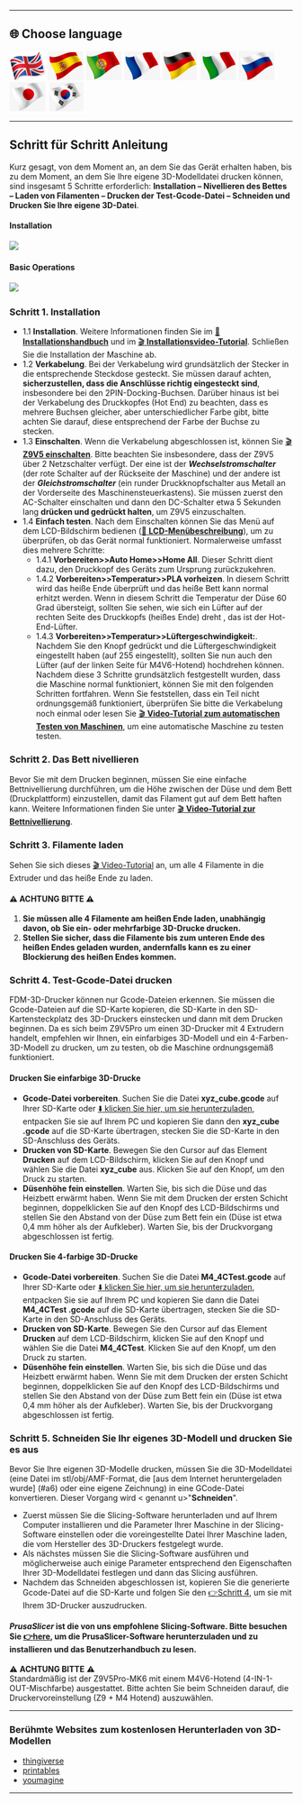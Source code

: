 [LCD_MENU]: https://github.com/ZONESTAR3D/Z9/tree/main/Z9V5/Z9V5-MK6/LCDMENU_Description.md
[PRUSA_SLICER]: https://github.com/ZONESTAR3D/Slicing-Guide/tree/master/PrusaSlicer

----
## <a id="choose-language">:globe_with_meridians: Choose language </a>
[![](../lanpic/EN.png)](./step_by_step.md)
[![](../lanpic/ES.png)](./step_by_step-es.md)
[![](../lanpic/PT.png)](./step_by_step-pt.md)
[![](../lanpic/FR.png)](./step_by_step-fr.md)
[![](../lanpic/DE.png)](./step_by_step-de.md)
[![](../lanpic/IT.png)](./step_by_step-it.md)
[![](../lanpic/RU.png)](./step_by_step-ru.md)
[![](../lanpic/JP.png)](./step_by_step-jp.md)
[![](../lanpic/KR.png)](./step_by_step-kr.md)

----
## Schritt für Schritt Anleitung
Kurz gesagt, von dem Moment an, an dem Sie das Gerät erhalten haben, bis zu dem Moment, an dem Sie Ihre eigene 3D-Modelldatei drucken können, sind insgesamt 5 Schritte erforderlich: **Installation – Nivellieren des Bettes – Laden von Filamenten – Drucken der Test-Gcode-Datei – Schneiden und Drucken Sie Ihre eigene 3D-Datei**.
#### Installation
[![](https://img.youtube.com/vi/pdr8nLl3T3w/0.jpg)](https://www.youtube.com/watch?v=pdr8nLl3T3w)
#### Basic Operations
[![](https://img.youtube.com/vi/GrCOZ4ADHeA/0.jpg)](https://www.youtube.com/watch?v=GrCOZ4ADHeA)

### <a id ="a1">Schritt 1. Installation</a>
- 1.1 **Installation**. Weitere Informationen finden Sie im [:book: **Installationshandbuch**](./1.Installation/Installation.md) und im [:clapper: **Installationsvideo-Tutorial**](https://youtu.be/pdr8nLl3T3w). Schließen Sie die Installation der Maschine ab.
- 1.2 **Verkabelung**. Bei der Verkabelung wird grundsätzlich der Stecker in die entsprechende Steckdose gesteckt. Sie müssen darauf achten, **sicherzustellen, dass die Anschlüsse richtig eingesteckt sind**, insbesondere bei den 2PIN-Docking-Buchsen. Darüber hinaus ist bei der Verkabelung des Druckkopfes (Hot End) zu beachten, dass es mehrere Buchsen gleicher, aber unterschiedlicher Farbe gibt, bitte achten Sie darauf, diese entsprechend der Farbe der Buchse zu stecken.
- 1.3 **Einschalten**. Wenn die Verkabelung abgeschlossen ist, können Sie [:clapper: **Z9V5 einschalten**](https://youtu.be/xTlMHtxkGoY). Bitte beachten Sie insbesondere, dass der Z9V5 über 2 Netzschalter verfügt. Der eine ist der ***Wechselstromschalter*** (der rote Schalter auf der Rückseite der Maschine) und der andere ist der ***Gleichstromschalter*** (ein runder Druckknopfschalter aus Metall an der Vorderseite des Maschinensteuerkastens). Sie müssen zuerst den AC-Schalter einschalten und dann den DC-Schalter etwa 5 Sekunden lang **drücken und gedrückt halten**, um Z9V5 einzuschalten.
- 1.4 **Einfach testen**. Nach dem Einschalten können Sie das Menü auf dem LCD-Bildschirm bedienen ([:book: **LCD-Menübeschreibung**](./2.Operation/LCDMENU_Description.md)), um zu überprüfen, ob das Gerät normal funktioniert. Normalerweise umfasst dies mehrere Schritte:
   - 1.4.1 **Vorbereiten>>Auto Home>>Home All**. Dieser Schritt dient dazu, den Druckkopf des Geräts zum Ursprung zurückzukehren.
   - 1.4.2 **Vorbereiten>>Temperatur>>PLA vorheizen**. In diesem Schritt wird das heiße Ende überprüft und das heiße Bett kann normal erhitzt werden. Wenn in diesem Schritt die Temperatur der Düse 60 Grad übersteigt, sollten Sie sehen, wie sich ein Lüfter auf der rechten Seite des Druckkopfs (heißes Ende) dreht , das ist der Hot-End-Lüfter.
   - 1.4.3 **Vorbereiten>>Temperatur>>Lüftergeschwindigkeit:**. Nachdem Sie den Knopf gedrückt und die Lüftergeschwindigkeit eingestellt haben (auf 255 eingestellt), sollten Sie nun auch den Lüfter (auf der linken Seite für M4V6-Hotend) hochdrehen können.
   Nachdem diese 3 Schritte grundsätzlich festgestellt wurden, dass die Maschine normal funktioniert, können Sie mit den folgenden Schritten fortfahren. Wenn Sie feststellen, dass ein Teil nicht ordnungsgemäß funktioniert, überprüfen Sie bitte die Verkabelung noch einmal oder lesen Sie [:clapper: **Video-Tutorial zum automatischen Testen von Maschinen**](https://youtu.be/Mf92BlmKA0A), um eine automatische Maschine zu testen testen.

### <a id ="a2">Schritt 2. Das Bett nivellieren</a>
Bevor Sie mit dem Drucken beginnen, müssen Sie eine einfache Bettnivellierung durchführen, um die Höhe zwischen der Düse und dem Bett (Druckplattform) einzustellen, damit das Filament gut auf dem Bett haften kann. Weitere Informationen finden Sie unter [:clapper: **Video-Tutorial zur Bettnivellierung**](https://youtu.be/nxzB7ho1kNo).

### <a id ="a3">Schritt 3. Filamente laden</a>
Sehen Sie sich dieses [:clapper: Video-Tutorial](https://youtu.be/KZQdL7Rgy1s) an, um alle 4 Filamente in die Extruder und das heiße Ende zu laden.
#### :warning: ACHTUNG BITTE :warning:
1. **Sie müssen alle 4 Filamente am heißen Ende laden, unabhängig davon, ob Sie ein- oder mehrfarbige 3D-Drucke drucken.**
2. **Stellen Sie sicher, dass die Filamente bis zum unteren Ende des heißen Endes geladen wurden, andernfalls kann es zu einer Blockierung des heißen Endes kommen.**

### <a id ="a4">Schritt 4. Test-Gcode-Datei drucken</a>
FDM-3D-Drucker können nur Gcode-Dateien erkennen. Sie müssen die Gcode-Dateien auf die SD-Karte kopieren, die SD-Karte in den SD-Kartensteckplatz des 3D-Druckers einstecken und dann mit dem Drucken beginnen.
Da es sich beim Z9V5Pro um einen 3D-Drucker mit 4 Extrudern handelt, empfehlen wir Ihnen, ein einfarbiges 3D-Modell und ein 4-Farben-3D-Modell zu drucken, um zu testen, ob die Maschine ordnungsgemäß funktioniert.
#### Drucken Sie einfarbige 3D-Drucke
- **Gcode-Datei vorbereiten**. Suchen Sie die Datei **xyz_cube.gcode** auf Ihrer SD-Karte oder [:arrow_down: klicken Sie hier, um sie herunterzuladen](./3.Test_gcode/xyz_cube.zip), entpacken Sie sie auf Ihrem PC und kopieren Sie dann den **xyz_cube .gcode** auf die SD-Karte übertragen, stecken Sie die SD-Karte in den SD-Anschluss des Geräts.
- **Drucken von SD-Karte**. Bewegen Sie den Cursor auf das Element **Drucken** auf dem LCD-Bildschirm, klicken Sie auf den Knopf und wählen Sie die Datei **xyz_cube** aus. Klicken Sie auf den Knopf, um den Druck zu starten.
- **Düsenhöhe fein einstellen**. Warten Sie, bis sich die Düse und das Heizbett erwärmt haben. Wenn Sie mit dem Drucken der ersten Schicht beginnen, doppelklicken Sie auf den Knopf des LCD-Bildschirms und stellen Sie den Abstand von der Düse zum Bett fein ein (Düse ist etwa 0,4 mm höher als der Aufkleber). Warten Sie, bis der Druckvorgang abgeschlossen ist fertig.
#### Drucken Sie 4-farbige 3D-Drucke
- **Gcode-Datei vorbereiten**. Suchen Sie die Datei **M4_4CTest.gcode** auf Ihrer SD-Karte oder [:arrow_down: klicken Sie hier, um sie herunterzuladen](./3.Test_gcode/M4_4CTest.zip), entpacken Sie sie auf Ihrem PC und kopieren Sie dann die Datei **M4_4CTest .gcode** auf die SD-Karte übertragen, stecken Sie die SD-Karte in den SD-Anschluss des Geräts.
- **Drucken von SD-Karte**. Bewegen Sie den Cursor auf das Element **Drucken** auf dem LCD-Bildschirm, klicken Sie auf den Knopf und wählen Sie die Datei **M4_4CTest**. Klicken Sie auf den Knopf, um den Druck zu starten.
- **Düsenhöhe fein einstellen**. Warten Sie, bis sich die Düse und das Heizbett erwärmt haben. Wenn Sie mit dem Drucken der ersten Schicht beginnen, doppelklicken Sie auf den Knopf des LCD-Bildschirms und stellen Sie den Abstand von der Düse zum Bett fein ein (Düse ist etwa 0,4 mm höher als der Aufkleber). Warten Sie, bis der Druckvorgang abgeschlossen ist fertig.

### <a id ="a5">Schritt 5. Schneiden Sie Ihr eigenes 3D-Modell und drucken Sie es aus</a>
Bevor Sie Ihre eigenen 3D-Modelle drucken, müssen Sie die 3D-Modelldatei (eine Datei im stl/obj/AMF-Format, die [aus dem Internet heruntergeladen wurde] (#a6) oder eine eigene Zeichnung) in eine GCode-Datei konvertieren. Dieser Vorgang wird < genannt u>"**Schneiden**"</u>.
- Zuerst müssen Sie die Slicing-Software herunterladen und auf Ihrem Computer installieren und die Parameter Ihrer Maschine in der Slicing-Software einstellen oder die voreingestellte Datei Ihrer Maschine laden, die vom Hersteller des 3D-Druckers festgelegt wurde.
- Als nächstes müssen Sie die Slicing-Software ausführen und möglicherweise auch einige Parameter entsprechend den Eigenschaften Ihrer 3D-Modelldatei festlegen und dann das Slicing ausführen.
- Nachdem das Schneiden abgeschlossen ist, kopieren Sie die generierte Gcode-Datei auf die SD-Karte und folgen Sie den [:point_right:Schritt 4](#a4), um sie mit Ihrem 3D-Drucker auszudrucken.
#### *PrusaSlicer* ist die von uns empfohlene Slicing-Software. Bitte besuchen Sie [:point_right:here][PRUSA_SLICER], um die PrusaSlicer-Software herunterzuladen und zu installieren und das Benutzerhandbuch zu lesen.
:warning: **ACHTUNG BITTE** :warning:    
Standardmäßig ist der Z9V5Pro-MK6 mit einem M4V6-Hotend (4-IN-1-OUT-Mischfarbe) ausgestattet. Bitte achten Sie beim Schneiden darauf, die Druckervoreinstellung (Z9 + M4 Hotend) auszuwählen.

----
### <a id ="a6">Berühmte Websites zum kostenlosen Herunterladen von 3D-Modellen</a>
- [thingiverse](https://www.thingiverse.com/)  
- [printables](https://www.printables.com/)  
- [youmagine](https://www.youmagine.com/)   

----